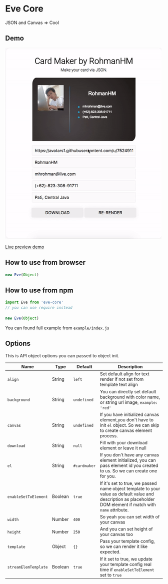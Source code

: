 # Eve Core

JSON and Canvas => Cool

## Demo

![gif demo][demo]

[demo]: /images/demo.gif

[Live preview demo](https://rohmanhm.github.io/eve-core/)

## How to use from browser

```javascript
new Eve(Object)
```

## How to use from npm

```javascript
import Eve from 'eve-core'
// you can use require instead

new Eve(Object)
```

You can found full example from `example/index.js`

## Options

This is API object options you can passed to object init.

| Name | Type | Default | Description |
| ---- | ---- | ------- | ----------- |
| `align` | String | `left` | Set default align for text render if not set from template text align |
| `background` | String | `undefined` | You can directly set default background with color name, or string url image, `example: 'red'` |
| `canvas` | String | `undefined` | If you have initialized canvas element,you don't have to init `el` object. So we can skip to create canvas element process. |
| `download` | String | `null` | Fill with your download element or leave it null |
| `el` | String | `#cardmaker` | If you don't have any canvas element initialized, you can pass element id you created to us. So we can create one for you. |
| `enableSetToElement` | Boolean | `true` | If it's set to true, we passed name object template to your value as default value and description as placeholder DOM element if match with `name` attribute.
| `width` | Number | `400` | So yeah you can set width of your canvas |
| `height` | Number | `250` | And you can set height of your canvas too |
| `template` | Object | `{}` | Pass your template config, so we can render it like expected. |
| `streamElemTemplate` | Boolean | `true` | If it set to true, we update your template config real time if `enableSetToElement` set to `true` |
